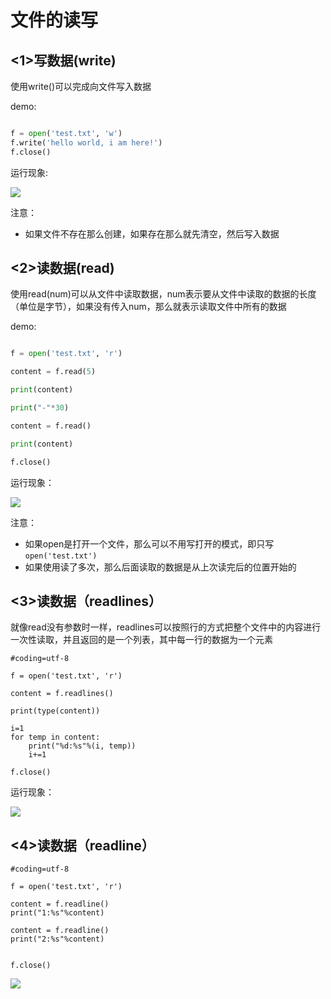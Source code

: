 # **文件的读写**

## **&lt;1&gt;写数据\(write\)**

使用write\(\)可以完成向文件写入数据

demo:

```py

f = open('test.txt', 'w')
f.write('hello world, i am here!')
f.close()

```

运行现象:

![](http://omhe22n5h.bkt.clouddn.com/Snip20160818_68.png)

注意：

* 如果文件不存在那么创建，如果存在那么就先清空，然后写入数据

## **&lt;2&gt;读数据\(read\)**

使用read\(num\)可以从文件中读取数据，num表示要从文件中读取的数据的长度（单位是字节），如果没有传入num，那么就表示读取文件中所有的数据

demo:

```py

f = open('test.txt', 'r')

content = f.read(5)

print(content)

print("-"*30)

content = f.read()

print(content)

f.close()

```

运行现象：

![](http://omhe22n5h.bkt.clouddn.com/Snip20160818_70.png)

注意：

* 如果open是打开一个文件，那么可以不用写打开的模式，即只写 `open('test.txt')`
* 如果使用读了多次，那么后面读取的数据是从上次读完后的位置开始的

## **&lt;3&gt;读数据（readlines）**

就像read没有参数时一样，readlines可以按照行的方式把整个文件中的内容进行一次性读取，并且返回的是一个列表，其中每一行的数据为一个元素

```
#coding=utf-8

f = open('test.txt', 'r')

content = f.readlines()

print(type(content))

i=1
for temp in content:
    print("%d:%s"%(i, temp))
    i+=1

f.close()

```

运行现象：

![](http://omhe22n5h.bkt.clouddn.com/Snip20160818_71.png)

## **&lt;4&gt;读数据（readline）**

```
#coding=utf-8

f = open('test.txt', 'r')

content = f.readline()
print("1:%s"%content)

content = f.readline()
print("2:%s"%content)


f.close()
```

![](http://omhe22n5h.bkt.clouddn.com/Snip20160818_72.png)

